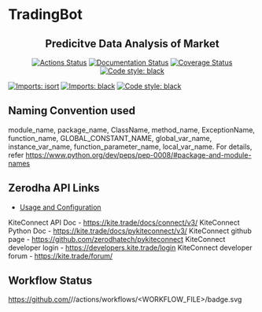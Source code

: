 # TradingBot

<h2 align="center">Predicitve Data Analysis of Market</h2>

<p align="center">
<a href="https://github.com/psf/black/actions"><img alt="Actions Status" src="https://github.com/psf/black/workflows/Test/badge.svg"></a>
<a href="https://black.readthedocs.io/en/stable/?badge=stable"><img alt="Documentation Status" src="https://readthedocs.org/projects/black/badge/?version=stable"></a>
<a href="https://coveralls.io/github/psf/black?branch=main"><img alt="Coverage Status" src="https://coveralls.io/repos/github/psf/black/badge.svg?branch=main"></a>
<a href="https://github.com/psf/black"><img alt="Code style: black" src="https://img.shields.io/badge/code%20style-black-000000.svg"></a>
</p>

[![Imports: isort](https://img.shields.io/badge/%20imports-isort-%231674b1?style=flat&labelColor=ef8336)](https://pycqa.github.io/isort/)
[![Imports: black](https://img.shields.io/badge/code%20style-black-000000.svg)](https://github.com/psf/black)
[![Code style: black](https://img.shields.io/badge/code%20style-black-000000.svg)](https://github.com/psf/black)

## Naming Convention used

module_name, package_name, ClassName, method_name, ExceptionName, function_name, GLOBAL_CONSTANT_NAME, global_var_name, instance_var_name, function_parameter_name, local_var_name.
For details, refer https://www.python.org/dev/peps/pep-0008/#package-and-module-names

## Zerodha API Links

- [Usage and Configuration](https://black.readthedocs.io/en/stable/usage_and_configuration/index.html)

KiteConnect API Doc - https://kite.trade/docs/connect/v3/
KiteConnect Python Doc - https://kite.trade/docs/pykiteconnect/v3/
KiteConnect github page - https://github.com/zerodhatech/pykiteconnect
KiteConnect developer login - https://developers.kite.trade/login
KiteConnect developer forum - https://kite.trade/forum/

## Workflow Status
https://github.com/<OWNER>/<REPOSITORY>/actions/workflows/<WORKFLOW_FILE>/badge.svg

